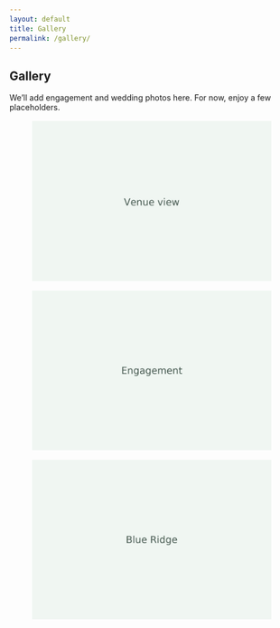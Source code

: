 ```yaml
---
layout: default
title: Gallery
permalink: /gallery/
---
```


<section class="section">
  <div class="container">
    <h1 class="h1">Gallery</h1>
    <p class="lead">We’ll add engagement and wedding photos here. For now, enjoy a few placeholders.</p>
    <div class="masonry" style="margin-top:1rem">
      <figure class="sr"><a href="assets/photos/1.jpg"><img src="assets/photos/1.jpg" alt="Placeholder 1" loading="lazy"></a></figure>
      <figure class="sr"><a href="assets/photos/2.jpg"><img src="assets/photos/2.jpg" alt="Placeholder 2" loading="lazy"></a></figure>
      <figure class="sr"><a href="assets/photos/3.jpg"><img src="assets/photos/3.jpg" alt="Placeholder 3" loading="lazy"></a></figure>
    </div>
  </div>
</section>
